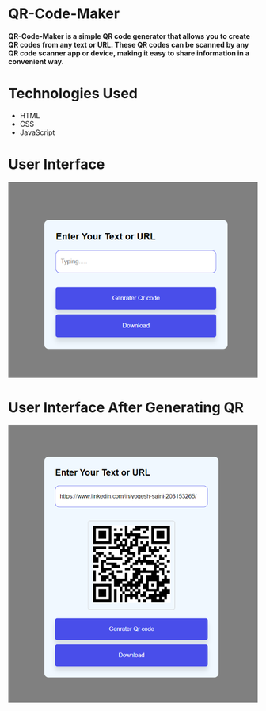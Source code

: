 # QR-Code-Maker
#### QR-Code-Maker is a simple QR code generator that allows you to create QR codes from any text or URL. These QR codes can be scanned by any QR code scanner app or device, making it easy to share information in a convenient way.

# Technologies Used
- HTML
- CSS
- JavaScript


# User Interface
![alt text](image-1.png)
# User Interface After Generating QR
![alt text](image.png)
